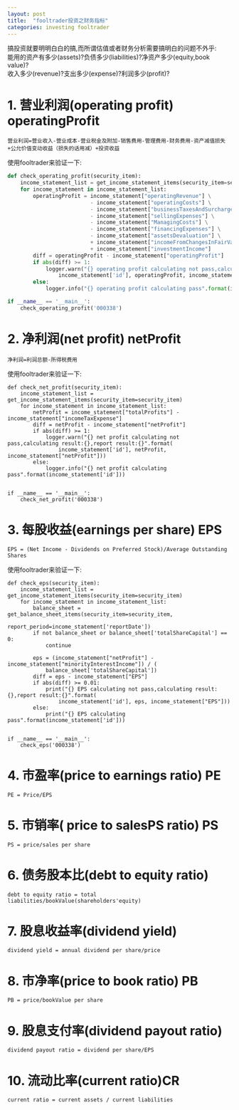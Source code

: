 ```yaml
---
layout: post
title:  "fooltrader投资之财务指标"
categories: investing fooltrader
---
```


搞投资就要明明白白的搞,而所谓估值或者财务分析需要搞明白的问题不外乎:  
能用的资产有多少(assets)?负债多少(liabilities)?净资产多少(equity,book value)?  
收入多少(revenue)?支出多少(expense)?利润多少(profit)?  

# 1. 营业利润(operating profit) operatingProfit
```
营业利润=营业收入-营业成本-营业税金及附加-销售费用-管理费用-财务费用-资产减值损失+公允价值变动收益（损失的话用减）+投资收益

```
使用fooltrader来验证一下:

```python
def check_operating_profit(security_item):
    income_statement_list = get_income_statement_items(security_item=security_item)
    for income_statement in income_statement_list:
        operatingProfit = income_statement["operatingRevenue"] \
                          - income_statement["operatingCosts"] \
                          - income_statement["businessTaxesAndSurcharges"] \
                          - income_statement["sellingExpenses"] \
                          - income_statement["ManagingCosts"] \
                          - income_statement["financingExpenses"] \
                          - income_statement["assetsDevaluation"] \
                          + income_statement["incomeFromChangesInFairValue"] \
                          + income_statement["investmentIncome"]
        diff = operatingProfit - income_statement["operatingProfit"]
        if abs(diff) >= 1:
            logger.warn("{} operating profit calculating not pass,calculating result:{},report result:{}".format(
                income_statement['id'], operatingProfit, income_statement["operatingProfit"]))
        else:
            logger.info("{} operating profit calculating pass".format(income_statement['id']))

if __name__ == '__main__':
    check_operating_profit('000338')
```
# 2. 净利润(net profit) netProfit
```
净利润=利润总额-所得税费用
```
使用fooltrader来验证一下:
```
def check_net_profit(security_item):
    income_statement_list = get_income_statement_items(security_item=security_item)
    for income_statement in income_statement_list:
        netProfit = income_statement["totalProfits"] - income_statement["incomeTaxExpense"]
        diff = netProfit - income_statement["netProfit"]
        if abs(diff) >= 1:
            logger.warn("{} net profit calculating not pass,calculating result:{},report result:{}".format(
                income_statement['id'], netProfit, income_statement["netProfit"]))
        else:
            logger.info("{} net profit calculating pass".format(income_statement['id']))


if __name__ == '__main__':
    check_net_profit('000338')
```
# 3. 每股收益(earnings per share) EPS
```
EPS = (Net Income - Dividends on Preferred Stock)/Average Outstanding Shares
```
使用fooltrader来验证一下:
```
def check_eps(security_item):
    income_statement_list = get_income_statement_items(security_item=security_item)
    for income_statement in income_statement_list:
        balance_sheet = get_balance_sheet_items(security_item=security_item,
                                                report_period=income_statement['reportDate'])
        if not balance_sheet or balance_sheet['totalShareCapital'] == 0:
            continue

        eps = (income_statement["netProfit"] - income_statement["minorityInterestIncome"]) / (
            balance_sheet['totalShareCapital'])
        diff = eps - income_statement["EPS"]
        if abs(diff) >= 0.01:
            print("{} EPS calculating not pass,calculating result:{},report result:{}".format(
                income_statement['id'], eps, income_statement["EPS"]))
        else:
            print("{} EPS calculating pass".format(income_statement['id']))


if __name__ == '__main__':
    check_eps('000338')
```
# 4. 市盈率(price to earnings ratio) PE
```
PE = Price/EPS
```
# 5. 市销率( price to salesPS ratio) PS
```
PS = price/sales per share
```
# 6. 债务股本比(debt to equity ratio)
```
debt to equity ratio = total liabilities/bookValue(shareholders'equity)
```
# 7. 股息收益率(dividend yield)
```
dividend yield = annual dividend per share/price
```
# 8. 市净率(price to book ratio) PB
```
PB = price/bookValue per share
```
# 9. 股息支付率(dividend payout ratio)
```
dividend payout ratio = dividend per share/EPS
```
# 10. 流动比率(current ratio)CR
```
current ratio = current assets / current liabilities
```
